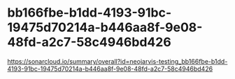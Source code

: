 # bb166fbe-b1dd-4193-91bc-19475d70214a-b446aa8f-9e08-48fd-a2c7-58c4946bd426
https://sonarcloud.io/summary/overall?id=neojarvis-testing_bb166fbe-b1dd-4193-91bc-19475d70214a-b446aa8f-9e08-48fd-a2c7-58c4946bd426
